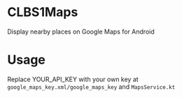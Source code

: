 # CLBS1Maps
Display nearby places on Google Maps for Android

# Usage
Replace YOUR_API_KEY with your own key at ```google_maps_key.xml/google_maps_key``` and ```MapsService.kt```
